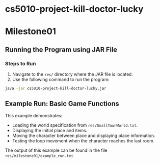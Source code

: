 # cs5010-project-kill-doctor-lucky

# Milestone01

## Running the Program using JAR File

### Steps to Run

1. Navigate to the `res/` directory where the JAR file is located.
2. Use the following command to run the program:

```bash
java -jar cs5010-project-kill-doctor-lucky.jar
```
## Example Run: Basic Game Functions
This example demonstrates:
- Loading the world specification from `res/SmallTownWorld.txt`.
- Displaying the initial place and items.
- Moving the character between place and displaying place information.
- Testing the loop movement when the character reaches the last room.

The output of this example can be found in the file `res/milestone01/example_run.txt`.

